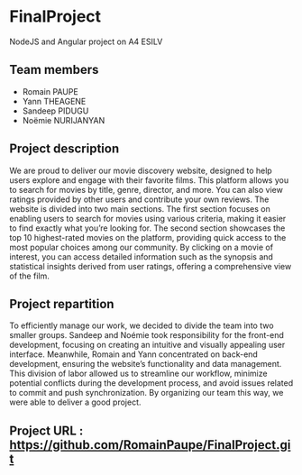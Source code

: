 # FinalProject
NodeJS and Angular project on A4 ESILV

## Team members
- Romain PAUPE
- Yann THEAGENE
- Sandeep PIDUGU
- Noëmie NURIJANYAN

## Project description
We are proud to deliver our movie discovery website, designed to help users explore and engage with their favorite films. This platform allows you to search for movies by title, genre, director, and more. You can also view ratings provided by other users and contribute your own reviews. The website is divided into two main sections. The first section focuses on enabling users to search for movies using various criteria, making it easier to find exactly what you’re looking for. The second section showcases the top 10 highest-rated movies on the platform, providing quick access to the most popular choices among our community. By clicking on a movie of interest, you can access detailed information such as the synopsis and statistical insights derived from user ratings, offering a comprehensive view of the film.

## Project repartition
To efficiently manage our work, we decided to divide the team into two smaller groups. Sandeep and Noémie took responsibility for the front-end development, focusing on creating an intuitive and visually appealing user interface. Meanwhile, Romain and Yann concentrated on back-end development, ensuring the website’s functionality and data management. This division of labor allowed us to streamline our workflow, minimize potential conflicts during the development process, and avoid issues related to commit and push synchronization. By organizing our team this way, we were able to deliver a good project.

## Project URL : https://github.com/RomainPaupe/FinalProject.git
